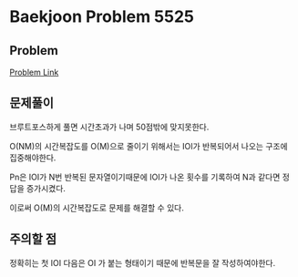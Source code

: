 # Baekjoon Problem 5525 
 
## Problem 
[Problem Link](https://www.acmicpc.net/problem/5525) 

## 문제풀이
브루트포스하게 풀면 시간초과가 나며 50점밖에 맞지못한다.

O(NM)의 시간복잡도를 O(M)으로 줄이기 위해서는 IOI가 반복되어서 나오는 구조에 집중해야한다.

Pn은 IOI가 N번 반복된 문자열이기때문에 IOI가 나온 횟수를 기록하여 N과 같다면 정답을 증가시켰다.

이로써 O(M)의 시간복잡도로 문제를 해결할 수 있다.

## 주의할 점
정확히는 첫 IOI 다음은 OI 가 붙는 형태이기 때문에 반복문을 잘 작성하여야한다.